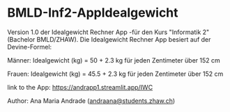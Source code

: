 # BMLD-Inf2-AppIdealgewicht

Version 1.0 der Idealgewicht Rechner App -für den Kurs "Informatik 2" (Bachelor BMLD/ZHAW). Die Idealgewicht Rechner App besiert auf der Devine-Formel: 

Männer: Idealgewicht (kg) = 50 + 2.3 kg für jeden Zentimeter über 152 cm

Frauen: Idealgewicht (kg) = 45.5 + 2.3 kg für jeden Zentimeter über 152 cm

link to the App: https://andrapp1.streamlit.app/IWC

Author:
Ana Maria Andrade (andraana@students.zhaw.ch)

